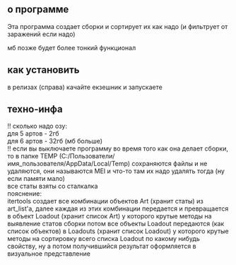 <h2>о программе</h2>
Эта программа создает сборки и сортирует их как надо (и фильтрует от заражений если надо)

мб позже будет более тонкий функционал


<h2>как установить</h2>
в релизах (справа) качайте екзешник и запускаете
<h2>техно-инфа</h2>
!! сколько надо озу:
<br>для 5 артов - 2гб
<br>для 6 артов - 32гб (мб больше)
<br>!! если вы выключаете программу во время того как она делает сборки, то в папке TEMP (C:/Пользователи/имя_пользователя/AppData/Local/Temp) сохраняются файлы и не удаляются, они называются MEI и что-то там их надо удалять тогда (ну если памяти мало)
<br>все статы взяты со сталкалка
<br>
пояснение:
<br>itertools создает все комбинации объектов Art (хранит статы) из art_list'а, далее каждая из этих комбинации передается и превращается в объект Loadout (хранит список Art) у которого крутые методы на выявление статов сборки
потом все объекты Loadout передаются (как список объектов) в Loadouts (хранит список Loadout) у которого крутые методы на сортировку всего списка Loadout по какому нибудь свойству, ну а потом получившийся результат оформляется в визуальное представление
